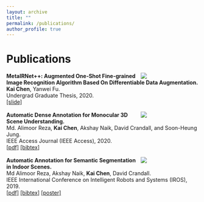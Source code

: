 ```yaml
---
layout: archive
title: ""
permalink: /publications/
author_profile: true
---
```


# Publications

<div class="MetaIRNet++">
	<div style="float:right;width:30%"><img src="https://kaichen1998.github.io/images/pub/MetaIRNet++.jpg"></div>
    <div class="float:left;width:70%">
    <b>MetaIRNet++: Augmented One-Shot Fine-grained Image Recognition Algorithm Based On Differentiable Data Augmentation.</b><br /> <b>Kai Chen</b>, Yanwei Fu.
    <br /> Undergrad Graduate Thesis, 2020.
    <br /> <a href="https://kaichen1998.github.io/files/MetaIRNet++/Slide.pdf">[slide]</a>
	</div>
</div>

<br /> 

<div class="Access2020">
	<div style="float:right;width:30%"><img src="https://kaichen1998.github.io/images/pub/Access2020.png"></div>
    <div class="float:left;width:70%">
    <b>Automatic Dense
Annotation for Monocular 3D Scene Understanding.</b>
	<br /> Md. Alimoor Reza, <b>Kai Chen</b>, Akshay Naik, David Crandall, and Soon-Heung Jung.
    <br /> IEEE Access Journal (IEEE Access), 2020.
	<br /> <a href="https://ieeexplore.ieee.org/stamp/stamp.jsp?arnumber=9052727">[pdf]</a>
	<a href="https://scholar.googleusercontent.com/scholar.bib?q=info:ukzL0yWhjRIJ:scholar.google.com/&output=citation&scisdr=CgUhbv_pEKzwljLr1S0:AAGBfm0AAAAAXt3uzS0PTdBmK1m_YvQRIx6zV51QM5li&scisig=AAGBfm0AAAAAXt3uzQTzCRuw7nZrzr2JuGLpz2MmoTKh&scisf=4&ct=citation&cd=-1&hl=en">[bibtex]</a>
	</div>
</div>

<br /> 

<div class="IROS2019">
	<div style="float:right;width:30%"><img src="https://kaichen1998.github.io/images/pub/IROS2019.png"></div>
    <div class="float:left;width:70%">
    <b>Automatic Annotation for Semantic Segmentation in Indoor Scenes.</b>
    <br /> Md Alimoor Reza, Akshay Naik, <b>Kai Chen</b>, David Crandall.
    <br /> IEEE International Conference on Intelligent Robots and Systems (IROS), 2019.
	<br /> <a href="https://www.semanticscholar.org/paper/Automatic-Annotation-for-Semantic-Segmentation-in-Reza-Naik/ec77d168c9fdb438ba18b1316f0fdd1486dd1415">[pdf]</a>
	<a href="https://scholar.googleusercontent.com/scholar.bib?q=info:IjIoNEXuROIJ:scholar.google.com/&output=citation&scisdr=CgUhbv_pEKzwljLqnFI:AAGBfm0AAAAAXt3vhFJs8xx91GwGfAU8qg3xiRNRjWcp&scisig=AAGBfm0AAAAAXt3vhBA_ET1UObBT7bIubLr0uCfm9bX5&scisf=4&ct=citation&cd=-1&hl=en&scfhb=1">[bibtex]</a>
    <a href="https://kaichen1998.github.io/files/Auto_anno/poster_kaichen.pdf">[poster]</a>
	</div>
</div>









